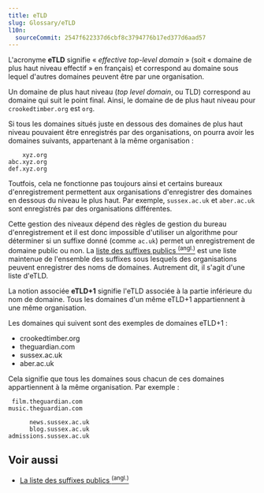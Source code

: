 ```yaml
---
title: eTLD
slug: Glossary/eTLD
l10n:
  sourceCommit: 2547f622337d6cbf8c3794776b17ed377d6aad57
---
```


L'acronyme **eTLD** signifie «&nbsp;<i lang="en">effective top-level domain</i>&nbsp;» (soit «&nbsp;domaine de plus haut niveau effectif&nbsp;» en français) et correspond au domaine sous lequel d'autres domaines peuvent être par une organisation.

Un domaine de plus haut niveau (<i lang="en">top level domain</i>, ou TLD) correspond au domaine qui suit le point final. Ainsi, le domaine de de plus haut niveau pour `crookedtimber.org` est `org`.

Si tous les domaines situés juste en dessous des domaines de plus haut niveau pouvaient être enregistrés par des organisations, on pourra avoir les domaines suivants, appartenant à la même organisation&nbsp;:

```plain
    xyz.org
abc.xyz.org
def.xyz.org
```

Toutfois, cela ne fonctionne pas toujours ainsi et certains bureaux d'enregistrement permettent aux organisations d'enregistrer des domaines en dessous du niveau le plus haut. Par exemple, `sussex.ac.uk` et `aber.ac.uk` sont enregistrés par des organisations différentes.

Cette gestion des niveaux dépend des règles de gestion du bureau d'enregistrement et il est donc impossible d'utiliser un algorithme pour déterminer si un suffixe donné (comme `ac.uk`) permet un enregistrement de domaine public ou non. La [liste des suffixes publics <sup>(angl.)</sup>](https://publicsuffix.org/) est une liste maintenue de l'ensemble des suffixes sous lesquels des organisations peuvent enregistrer des noms de domaines. Autrement dit, il s'agit d'une liste d'eTLD.

La notion associée **eTLD+1** signifie l'eTLD associée à la partie inférieure du nom de domaine. Tous les domaines d'un même eTLD+1 appartiennent à une même organisation.

Les domaines qui suivent sont des exemples de domaines eTLD+1&nbsp;:

- crookedtimber.org
- theguardian.com
- sussex.ac.uk
- aber.ac.uk

Cela signifie que tous les domaines sous chacun de ces domaines appartiennent à la même organisation. Par exemple&nbsp;:

```plain
 film.theguardian.com
music.theguardian.com
```

```plain
      news.sussex.ac.uk
      blog.sussex.ac.uk
admissions.sussex.ac.uk
```

## Voir aussi

- [La liste des suffixes publics <sup>(angl.)</sup>](https://publicsuffix.org/)
